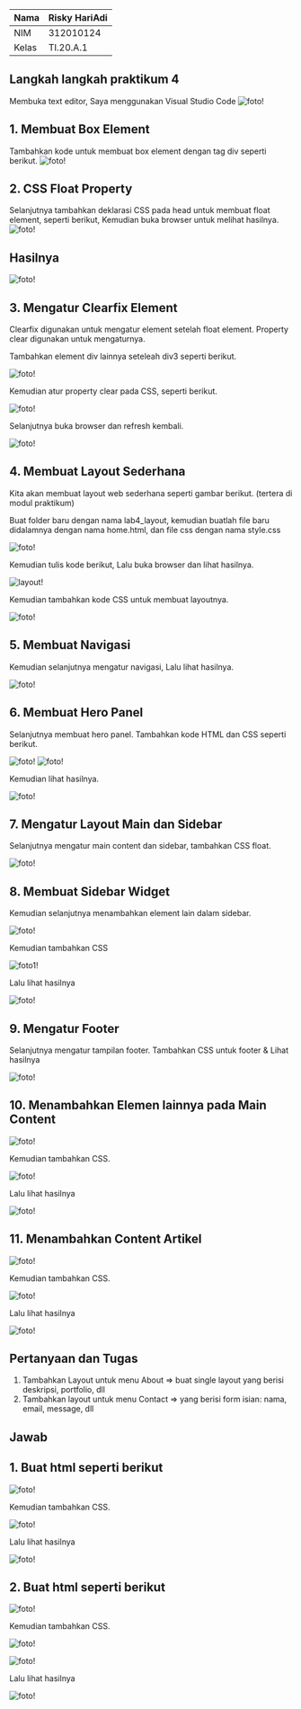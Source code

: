 | Nama      | Risky HariAdi|
| ----------- | ----------- |
| NIM     | 312010124       |
| Kelas   | TI.20.A.1        |

## Langkah langkah praktikum 4
Membuka text editor, Saya menggunakan Visual Studio Code
![foto!](foto/1.png)

## 1. Membuat Box Element
Tambahkan kode untuk membuat box element dengan tag div seperti berikut.
![foto!](foto/22.png)

## 2. CSS Float Property
Selanjutnya tambahkan deklarasi CSS pada head untuk membuat float element, seperti berikut,
Kemudian buka browser untuk melihat hasilnya.
![foto!](foto/3.png)
## Hasilnya 
![foto!](foto/hasil2.png)

## 3. Mengatur Clearfix Element
Clearfix digunakan untuk mengatur element setelah float element. Property clear digunakan untuk mengaturnya.

Tambahkan element div lainnya seteleah div3 seperti berikut.

![foto!](foto/4.png)

Kemudian atur property clear pada CSS, seperti berikut.

![foto!](foto/20.png)

Selanjutnya buka browser dan refresh kembali.

![foto!](foto/55.png)

## 4. Membuat Layout Sederhana
Kita akan membuat layout web sederhana seperti gambar berikut. (tertera di modul praktikum)

Buat folder baru dengan nama lab4_layout, kemudian buatlah file baru didalamnya dengan nama home.html, dan file css dengan nama style.css

![foto!](foto/6.png)

Kemudian tulis kode berikut, Lalu buka browser dan lihat hasilnya.

![layout!](foto/layout.png)

Kemudian tambahkan kode CSS untuk membuat layoutnya.

![foto!](foto/8.png)

## 5. Membuat Navigasi
Kemudian selanjutnya mengatur navigasi, Lalu lihat hasilnya.

![foto!](foto/9.png)

## 6. Membuat Hero Panel
Selanjutnya membuat hero panel. Tambahkan kode HTML dan CSS seperti berikut.

![foto!](foto/11.png)
![foto!](foto/hero.png)

Kemudian lihat hasilnya.

![foto!](foto/helloworld.png)

## 7. Mengatur Layout Main dan Sidebar
Selanjutnya mengatur main content dan sidebar, tambahkan CSS float.

![foto!](foto/12.png)

## 8. Membuat Sidebar Widget
Kemudian selanjutnya menambahkan element lain dalam sidebar.

![foto!](foto/13.png)

Kemudian tambahkan CSS

![foto1!](foto/14.png)

Lalu lihat hasilnya

![foto!](foto/widget.png)

## 9. Mengatur Footer
Selanjutnya mengatur tampilan footer. Tambahkan CSS untuk footer & Lihat hasilnya

![foto!](foto/15.png)

## 10. Menambahkan Elemen lainnya pada Main Content

![foto!](foto/16.png)

Kemudian tambahkan CSS.

![foto!](foto/17.png)

Lalu lihat hasilnya

![foto!](foto/bulat.png)

## 11. Menambahkan Content Artikel

![foto!](foto/18.png)

Kemudian tambahkan CSS.

![foto!](foto/19.png)

Lalu lihat hasilnya

![foto!](foto/ijo.png)

## Pertanyaan dan Tugas
1. Tambahkan Layout untuk menu About
=> buat single layout yang berisi deskripsi, portfolio, dll
2. Tambahkan layout untuk menu Contact
=> yang berisi form isian: nama, email, message, dll

## Jawab
## 1. Buat html seperti berikut

![foto!](foto/p1.png)

Kemudian tambahkan CSS.

![foto!](foto/p2.png)

Lalu lihat hasilnya

![foto!](foto/fotogua.png)

## 2. Buat html seperti berikut

![foto!](foto/p3.png)

Kemudian tambahkan CSS.

![foto!](foto/kontak.png)

![foto!](foto/p4.png)

Lalu lihat hasilnya

![foto!](foto/ending.png)


